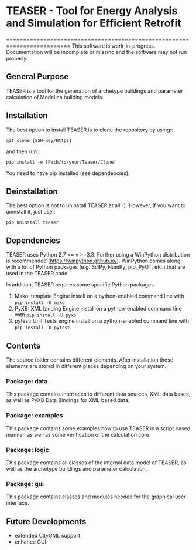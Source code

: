 # TEASER - Tool for Energy Analysis and Simulation for Efficient Retrofit
=========================================================================
This software is work-in-progress. Documentation will be incomplete or missing 
and the software may not run properly.

General Purpose
---------------
TEASER is a tool for the generation of archetype buildings and parameter 
calculation of Modelica building models.

Installation
-------------------------
The best option to install TEASER is to clone the repository by using::

 `git clone [SSH-Key/Https]`

and then run::

 `pip install -e [Path/to/your/Teaser/Clone]`

You need to have pip installed (see dependencies).

Deinstallation
-------------------------
The best option is not to uninstall TEASER at all:-). However, if you want to
uninstall it, just use::

 `pip uninstall teaser`

Dependencies
------------
TEASER uses Python 2.7 <= v >=3.3. Further using a WinPython distribution is
recommended (https://winpython.github.io/). WinPython comes along with a lot of
Python packages (e.g. SciPy, NumPy, pip, PyQT, etc.) that are used in the
TEASER code.

In addition, TEASER requires some specific Python packages:

1. Mako: template Engine
   install on a python-enabled command line with `pip install -U mako`
2. PyXB: XML binding Engine
   install on a python-enabled command line with `pip install -U pyxb`
3. pytest: Unit Tests engine
   install on a python-enabled command line with `pip install -U pytest`



Contents
--------
The source folder contains different elements. After installation these elements
are stored in different places depending on your system.

### Package: data
This package contains interfaces to different data sources, XML data bases,  
as well as PyXB Data Bindings for XML based data.

### Package: examples
This package contains some examples how to use TEASER in a script based manner,
 as well as some verification of the calculation core


### Package: logic
This package contains all classes of the internal data model of TEASER, 
as well as the archetype buildings and parameter calculation.

### Package: gui

This package contains classes and modules needed for the graphical user 
interface.

Future Developments
--------

- extended CityGML support
- enhance GUI


